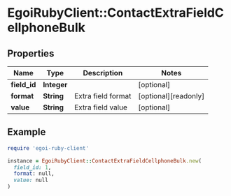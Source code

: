 # EgoiRubyClient::ContactExtraFieldCellphoneBulk

## Properties

| Name | Type | Description | Notes |
| ---- | ---- | ----------- | ----- |
| **field_id** | **Integer** |  | [optional] |
| **format** | **String** | Extra field format | [optional][readonly] |
| **value** | **String** | Extra field value | [optional] |

## Example

```ruby
require 'egoi-ruby-client'

instance = EgoiRubyClient::ContactExtraFieldCellphoneBulk.new(
  field_id: 1,
  format: null,
  value: null
)
```

